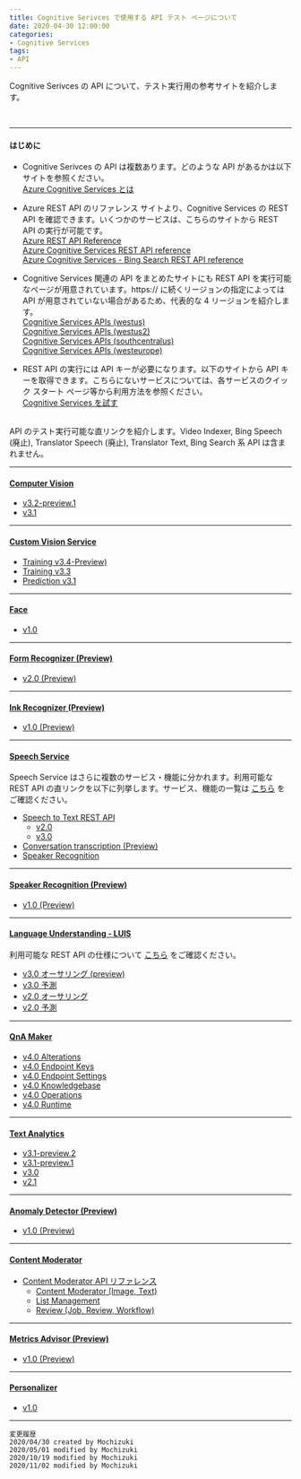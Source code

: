 ```yaml
---
title: Cognitive Serivces で使用する API テスト ページについて
date: 2020-04-30 12:00:00
categories:
- Cognitive Services
tags:
- API
---
```

Cognitive Serivces の API について、テスト実行用の参考サイトを紹介します。
<!-- more -->
<br>

***
#### はじめに
- Cognitive Serivces の API は複数あります。どのような API があるかは以下サイトを参照ください。  
[Azure Cognitive Services とは](https://docs.microsoft.com/ja-jp/azure/cognitive-services/welcome)  

- Azure REST API のリファレンス サイトより、Cognitive Services の REST API を確認できます。いくつかのサービスは、こちらのサイトから REST API の実行が可能です。  
[Azure REST API Reference](https://docs.microsoft.com/en-us/rest/api/azure/)  
[Azure Cognitive Services REST API reference](https://docs.microsoft.com/en-us/rest/api/cognitiveservices/)  
[Azure Cognitive Services - Bing Search REST API reference](https://docs.microsoft.com/en-us/rest/api/cognitiveservices-bingsearch/)  

- Cognitive Services 関連の API をまとめたサイトにも REST API を実行可能なページが用意されています。https:// に続くリージョンの指定によっては API が用意されていない場合があるため、代表的な 4 リージョンを紹介します。  
[Cognitive Services APIs (westus)](https://westus.dev.cognitive.microsoft.com/docs/services)  
[Cognitive Services APIs (westus2)](https://westus2.dev.cognitive.microsoft.com/docs/services)  
[Cognitive Services APIs (southcentralus)](https://southcentralus.dev.cognitive.microsoft.com/docs/services)  
[Cognitive Services APIs (westeurope)](https://westeurope.dev.cognitive.microsoft.com/docs/services)  

- REST API の実行には API キーが必要になります。以下のサイトから API キーを取得できます。こちらにないサービスについては、各サービスのクイック スタート ページ等から利用方法を参照ください。  
[Cognitive Services を試す](https://azure.microsoft.com/ja-jp/try/cognitive-services/)  

<br>API のテスト実行可能な直リンクを紹介します。Video Indexer, Bing Speech (廃止), Translator Speech (廃止), Translator Text, Bing Search 系 API は含まれません。

***
#### [Computer Vision](https://docs.microsoft.com/ja-jp/azure/cognitive-services/computer-vision/)
- [v3.2-preview.1](https://westus2.dev.cognitive.microsoft.com/docs/services/computer-vision-v3-2-preview-1/operations/5d9869604be85dee480c8750)  
- [v3.1](https://westus2.dev.cognitive.microsoft.com/docs/services/computer-vision-v3-1-ga/operations/56f91f2e778daf14a499f21b)  

***
#### [Custom Vision Service](https://docs.microsoft.com/ja-jp/azure/cognitive-services/Custom-Vision-Service/)
- [Training v3.4-Preview)](https://southcentralus.dev.cognitive.microsoft.com/docs/services/Custom_Vision_Training_3.4-preview/operations/5f760168a787531990ba30b2)  
- [Training v3.3](https://southcentralus.dev.cognitive.microsoft.com/docs/services/Custom_Vision_Training_3.3/operations/5eb0bcc6548b571998fddebd)  
- [Prediction v3.1](https://southcentralus.dev.cognitive.microsoft.com/docs/services/Custom_Vision_Prediction_3.1/operations/5eb37d24548b571998fde5f3)  

***
#### [Face](https://docs.microsoft.com/ja-jp/azure/cognitive-services/face/)
- [v1.0](https://westus.dev.cognitive.microsoft.com/docs/services/563879b61984550e40cbbe8d/operations/563879b61984550f30395236)  

***
#### [Form Recognizer (Preview)](https://docs.microsoft.com/ja-jp/azure/cognitive-services/form-recognizer/)
- [v2.0 (Preview)](https://westus2.dev.cognitive.microsoft.com/docs/services/form-recognizer-api-v2-preview/operations/AnalyzeWithCustomForm)  

***
#### [Ink Recognizer (Preview)](https://docs.microsoft.com/ja-jp/azure/cognitive-services/ink-recognizer/)
- [v1.0 (Preview)](https://docs.microsoft.com/en-us/rest/api/cognitiveservices/inkrecognizer/inkrecognizer)  

***
#### [Speech Service](https://docs.microsoft.com/ja-jp/azure/cognitive-services/speech-service/)  
Speech Service はさらに複数のサービス・機能に分かれます。利用可能な REST API の直リンクを以下に列挙します。サービス、機能の一覧は [こちら](https://docs.microsoft.com/ja-jp/azure/cognitive-services/speech-service/overview) をご確認ください。  
- [Speech to Text REST API](https://docs.microsoft.com/ja-jp/azure/cognitive-services/speech-service/rest-speech-to-text)  
  - [v2.0](https://japaneast.dev.cognitive.microsoft.com/docs/services/speech-to-text-api-v2-0/operations/GetTranscription/console)  
  - [v3.0](https://centralus.dev.cognitive.microsoft.com/docs/services/speech-to-text-api-v3-0/operations/CopyModelToSubscription)  
- [Conversation transcription (Preview)](https://signature.centralus.cts.speech.microsoft.com/UI/index.html)
- [Speaker Recognition](https://docs.microsoft.com/ja-jp/rest/api/speakerrecognition/)
***
#### [Speaker Recognition (Preview)](https://docs.microsoft.com/ja-jp/azure/cognitive-services/speaker-recognition/home)
- [v1.0 (Preview)](https://westus.dev.cognitive.microsoft.com/docs/services/563309b6778daf02acc0a508/operations/5645c3271984551c84ec6797)  

***
#### [Language Understanding - LUIS](https://docs.microsoft.com/ja-jp/azure/cognitive-services/luis/)
利用可能な REST API の仕様について [こちら](https://docs.microsoft.com/ja-jp/azure/cognitive-services/luis/developer-reference-resource#rest-specifications) をご確認ください。  
- [v3.0 オーサリング (preview)](https://westeurope.dev.cognitive.microsoft.com/docs/services/luis-programmatic-apis-v3-0-preview/operations/5890b47c39e2bb052c5b9c2f)  
- [v3.0 予測](https://westus.dev.cognitive.microsoft.com/docs/services/luis-endpoint-api-v3-0/operations/5cb0a91e54c9db63d589f433)  
- [v2.0 オーサリング](https://westus.dev.cognitive.microsoft.com/docs/services/5890b47c39e2bb17b84a55ff/operations/5890b47c39e2bb052c5b9c2f)  
- [v2.0 予測](https://westus.dev.cognitive.microsoft.com/docs/services/5819c76f40a6350ce09de1ac/operations/5819c77140a63516d81aee78)  

***
#### [QnA Maker](https://docs.microsoft.com/ja-jp/azure/cognitive-services/qnamaker/)
- [v4.0 Alterations](https://docs.microsoft.com/ja-jp/rest/api/cognitiveservices/qnamaker/alterations)  
- [v4.0 Endpoint Keys](https://docs.microsoft.com/ja-jp/rest/api/cognitiveservices/qnamaker/endpointkeys)  
- [v4.0 Endpoint Settings](https://docs.microsoft.com/ja-jp/rest/api/cognitiveservices/qnamaker/endpointsettings)  
- [v4.0 Knowledgebase](https://docs.microsoft.com/ja-jp/rest/api/cognitiveservices/qnamaker/knowledgebase)  
- [v4.0 Operations](https://docs.microsoft.com/ja-jp/rest/api/cognitiveservices/qnamaker/operations)  
- [v4.0 Runtime](https://docs.microsoft.com/ja-jp/rest/api/cognitiveservices/qnamakerruntime/runtime)  

***
#### [Text Analytics](https://docs.microsoft.com/ja-jp/azure/cognitive-services/text-analytics/)
- [v3.1-preview.2](https://centralus.dev.cognitive.microsoft.com/docs/services/TextAnalytics-v3-1-Preview-2/operations/Languages)  
- [v3.1-preview.1](https://centralus.dev.cognitive.microsoft.com/docs/services/TextAnalytics-v3-1-Preview-1/operations/Languages)  
- [v3.0](https://centralus.dev.cognitive.microsoft.com/docs/services/TextAnalytics-v3-0/operations/Languages)  
- [v2.1](https://centralus.dev.cognitive.microsoft.com/docs/services/TextAnalytics-v2-1/operations/56f30ceeeda5650db055a3c7)  

***
#### [Anomaly Detector (Preview)](https://docs.microsoft.com/ja-jp/azure/cognitive-services/anomaly-detector/)
- [v1.0 (Preview)](https://westus2.dev.cognitive.microsoft.com/docs/services/AnomalyDetector/operations/post-timeseries-last-detect)  

***
#### [Content Moderator](https://docs.microsoft.com/ja-jp/azure/cognitive-services/content-moderator/)
- [Content Moderator API リファレンス](https://docs.microsoft.com/ja-jp/azure/cognitive-services/content-moderator/api-reference)
  - [Content Moderator (Image, Text)](https://westus.dev.cognitive.microsoft.com/docs/services/57cf753a3f9b070c105bd2c1/operations/57cf753a3f9b070868a1f66c)  
  - [List Management](https://westus.dev.cognitive.microsoft.com/docs/services/57cf755e3f9b070c105bd2c2/operations/57cf755e3f9b070868a1f675)  
  - [Review (Job, Review, Workflow)](https://westus.dev.cognitive.microsoft.com/docs/services/580519463f9b070e5c591178/operations/5813b4103f9b0711b43c5c67)

***
#### [Metrics Advisor (Preview)](https://docs.microsoft.com/ja-jp/azure/cognitive-services/metrics-advisor/)
- [v1.0 (Preview)](https://westus2.dev.cognitive.microsoft.com/docs/services/MetricsAdvisor/operations/createDataFeed)

***
#### [Personalizer](https://docs.microsoft.com/ja-jp/azure/cognitive-services/personalizer/)
- [v1.0](https://westus2.dev.cognitive.microsoft.com/docs/services/personalizer-api/operations/Rank)  

***
`変更履歴`  
`2020/04/30 created by Mochizuki`  
`2020/05/01 modified by Mochizuki`  
`2020/10/19 modified by Mochizuki`  
`2020/11/02 modified by Mochizuki`  